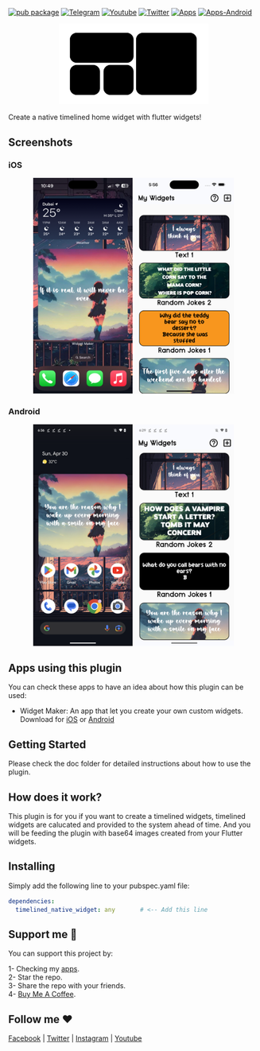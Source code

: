 [![pub package](https://img.shields.io/pub/v/timelined_native_widget.svg)](https://pub.dartlang.org/packages/timelined_native_widget)
[![Telegram](https://img.shields.io/badge/chat-telegram-0088cc)](https://t.me/+NvUXzshmIg44N2M0)
[![Youtube](https://img.shields.io/badge/subscribe-youtube-c4302b)](https://www.youtube.com/@AkDebuging)
[![Twitter](https://img.shields.io/badge/follow-twitter-00acee)](https://twitter.com/akdebuging) [![Apps](https://img.shields.io/badge/apps-ios-eeeeee)](https://apps.apple.com/us/developer/abedalkareem-omreyh/id928910207) [![Apps-Android](https://img.shields.io/badge/apps-android-3DDC84)](https://play.google.com/store/apps/dev?id=7470619810055517011)

<center><img src="images/native_widget.png" width="300"/></center>

Create a native timelined home widget with flutter widgets!

## Screenshots  
### iOS  

<center><img src="https://raw.githubusercontent.com/Abedalkareem/native_widget/main/images/ios_screenshot_1.png" width="200"/> <img src="https://raw.githubusercontent.com/Abedalkareem/native_widget/main/images/ios_screenshot_2.png" width="200"/></center>

### Android  

<center><img src="https://raw.githubusercontent.com/Abedalkareem/native_widget/main/images/android_screenshot_1.png" width="200"/> <img src="https://raw.githubusercontent.com/Abedalkareem/native_widget/main/images/android_screenshot_2.png" width="200"/></center>

## Apps using this plugin
You can check these apps to have an idea about how this plugin can be used:
- Widget Maker: An app that let you create your own custom widgets.  
 Download for [iOS](https://apps.apple.com/sa/app/widget-maker-create-widgets/id6448733153) or [Android](https://play.google.com/store/apps/details?id=com.jordanstudio.widget_maker)

## Getting Started

Please check the doc folder for detailed instructions about how to use the plugin.

## How does it work?

This plugin is for you if you want to create a timelined widgets, timelined widgets are calucated and provided to the system ahead of time. And you will be feeding the plugin with base64 images created from your Flutter widgets.

## Installing  
Simply add the following line to your pubspec.yaml file:  
``` yaml
dependencies:
  timelined_native_widget: any       # <-- Add this line
```

## Support me 🚀  

You can support this project by:  

1- Checking my [apps](https://apps.apple.com/us/developer/id928910207).  
2- Star the repo.  
3- Share the repo with your friends.  
4- [Buy Me A Coffee](https://www.buymeacoffee.com/akdebuging).  

## Follow me ❤️  

[Facebook](https://www.facebook.com/akdebuging/) | [Twitter](https://twitter.com/akdebuging) | [Instagram](https://instagram.com/abedalkareemomreyh/) | [Youtube](https://www.youtube.com/@akdebuging)